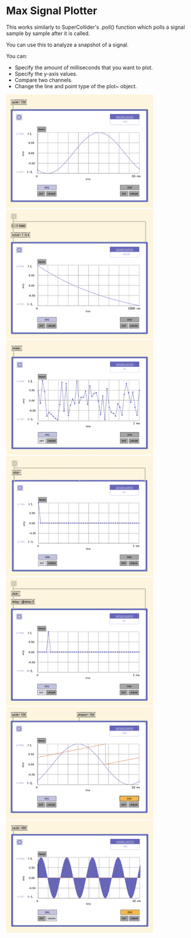 # Max Signal Plotter

This works similarly to SuperCollider's .poll() function which polls a signal sample by sample after it is called.

You can use this to analyze a snapshot of a signal.

You can:
  - Specify the amount of milliseconds that you want to plot.
  - Specify the y-axis values.
  - Compare two channels.
  - Change the line and point type of the plot~ object.

<img src="./media/cycle.png" width="400" />
<img src="./media/curve.png" width="400" />
<img src="./media/noise.png" width="400" />
<img src="./media/click.png" width="400" />
<img src="./media/delay.png" width="400" />
<img src="./media/compare.png" width="400" />
<img src="./media/linetype.png" width="400" />
